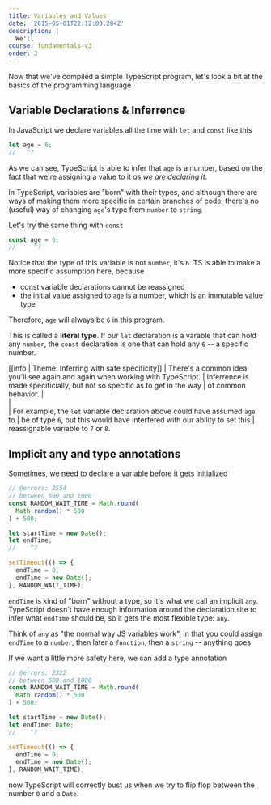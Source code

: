 ```yaml
---
title: Variables and Values
date: '2015-05-01T22:12:03.284Z'
description: |
  We'll 
course: fundamentals-v3
order: 3
---
```


Now that we've compiled a simple TypeScript program, let's look a bit at 
the basics of the programming language

## Variable Declarations & Inferrence

In JavaScript we declare variables all the time with `let` and `const` like this

```ts twoslash
let age = 6;
//   ^?
```

As we can see, TypeScript is able to infer that `age` is a number, based on the
fact that we're assigning a value to it _as we are declaring it_.

In TypeScript, variables are "born" with their types, and although
there are ways of making them more specific in certain branches of code, 
there's no (useful) way of changing `age`'s type from `number` to `string`.

Let's try the same thing with `const`

```ts twoslash
const age = 6;
//     ^?
```
Notice that the type of this variable is not `number`, it's `6`. TS is able to make
a more specific assumption here, because

* const variable declarations cannot be reassigned
* the initial value assigned to `age` is a number, which is an immutable value type

Therefore, `age` will always be `6` in this program.

This is called a **literal type**. If our `let` declaration is a varable 
that can hold any `number`, the `const` declaration is one that can hold any `6` --
a specific number.

[[info | Theme: Inferring with safe specificity]]
| There's a common idea you'll see again and again when working with TypeScript.
| Inferrence is made specificially, but not so specific as to get in the way
| of common behavior. 
| <br />
| <br />
| For example, the `let` variable declaration above could have assumed `age` to
| be of type `6`, but this would have interfered with our ability to set this
| reassignable variable to `7` or `8`.


## Implicit any and type annotations

Sometimes, we need to declare a variable before it gets initialized

```ts twoslash
// @errors: 2554
// between 500 and 1000
const RANDOM_WAIT_TIME = Math.round(
  Math.random() * 500
) + 500;

let startTime = new Date();
let endTime;
//    ^?

setTimeout(() => {
  endTime = 0;
  endTime = new Date();
}, RANDOM_WAIT_TIME);

```
`endTime` is kind of "born" without a type, so it's what we call an
implicit `any`. TypeScript doesn't have enough information around the declaration
site to infer what `endTime` should be, so it gets the most flexible type: `any`.

Think of `any` as "the normal way JS variables work", in that you could assign `endTime` to a `number`, then later a `function`, then a `string` -- anything goes.

If we want a little more safety here, we can add a type annotation

```ts twoslash
// @errors: 2322
// between 500 and 1000
const RANDOM_WAIT_TIME = Math.round(
  Math.random() * 500
) + 500;

let startTime = new Date();
let endTime: Date;
//    ^?

setTimeout(() => {
  endTime = 0;
  endTime = new Date();
}, RANDOM_WAIT_TIME);

```
now TypeScript will correctly bust us when we try to flip flop between the number `0` and
a `Date`.